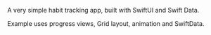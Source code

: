 A very simple habit tracking app, built with SwiftUI and Swift Data. 

Example uses progress views, Grid layout, animation and SwiftData. 
